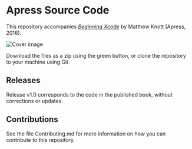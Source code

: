 # Apress Source Code

This repository accompanies [*Beginning Xcode*](http://www.apress.com/9781430250043) by Matthew Knott (Apress, 2016).

![Cover image](9781430250043.jpg)

Download the files as a zip using the green button, or clone the repository to your machine using Git.

## Releases

Release v1.0 corresponds to the code in the published book, without corrections or updates.

## Contributions

See the file Contributing.md for more information on how you can contribute to this repository.
